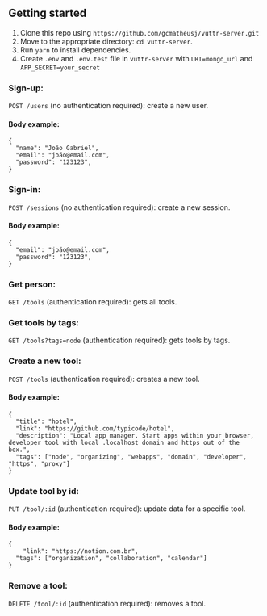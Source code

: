 ## Getting started

1. Clone this repo using `https://github.com/gcmatheusj/vuttr-server.git`
2. Move to the appropriate directory: `cd vuttr-server`.<br />
3. Run `yarn` to install dependencies.<br />
4. Create `.env` and `.env.test` file in `vuttr-server` with `URI=mongo_url` and `APP_SECRET=your_secret`<br />

### Sign-up:

`POST /users` (no authentication required): create a new user.

#### Body example:

```
{
  "name": "João Gabriel",
  "email": "joão@email.com",
  "password": "123123",
}
```

### Sign-in:

`POST /sessions` (no authentication required): create a new session.

#### Body example:

```
{
  "email": "joão@email.com",
  "password": "123123",
}
```

### Get person:

`GET /tools` (authentication required): gets all tools.

### Get tools by tags:

`GET /tools?tags=node` (authentication required): gets tools by tags.

### Create a new tool:

`POST /tools` (authentication required): creates a new tool.

#### Body example:

```
{
  "title": "hotel",
  "link": "https://github.com/typicode/hotel",
  "description": "Local app manager. Start apps within your browser, developer tool with local .localhost domain and https out of the box.",
  "tags": ["node", "organizing", "webapps", "domain", "developer", "https", "proxy"]
}
```

### Update tool by id:

`PUT /tool/:id` (authentication required): update data for a specific tool.

#### Body example:

```
{
	"link": "https://notion.com.br",
  "tags": ["organization", "collaboration", "calendar"]
}
```

### Remove a tool:

`DELETE /tool/:id` (authentication required): removes a tool.
